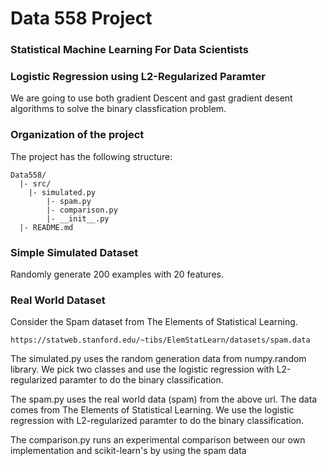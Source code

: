 # Data 558 Project
### Statistical Machine Learning For Data Scientists

### Logistic Regression using L2-Regularized Paramter

We are going to use both gradient Descent and gast gradient desent algorithms
to solve the binary classfication problem.

### Organization of the  project

The project has the following structure:

   	Data558/
      |- src/
      	|- simulated.py
        	|- spam.py
        	|- comparison.py
        	|- __init__.py
      |- README.md

### Simple Simulated Dataset
Randomly generate 200 examples with 20 features.

### Real World Dataset
Consider the Spam dataset from The Elements of Statistical Learning.
```
https://statweb.stanford.edu/~tibs/ElemStatLearn/datasets/spam.data

```

The simulated.py uses the random generation data from numpy.random library. We pick two classes and use the logistic regression with L2-regularized paramter to do the binary classification.

The spam.py uses the real world data (spam) from the above url. The data comes from The Elements of Statistical Learning. We use the logistic regression with L2-regularized paramter to do the binary classification.

The comparison.py runs an experimental comparison between our own implementation and scikit-learn's by using the spam data
